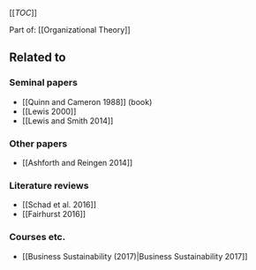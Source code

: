 [[_TOC_]]

Part of: [[Organizational Theory]]

## Related to

### Seminal papers
* [[Quinn and Cameron 1988]] (book)
* [[Lewis 2000]]
* [[Lewis and Smith 2014]]

### Other papers
* [[Ashforth and Reingen 2014]]

### Literature reviews
* [[Schad et al. 2016]]
* [[Fairhurst 2016]]

### Courses etc.
* [[Business Sustainability (2017)|Business Sustainability 2017]]